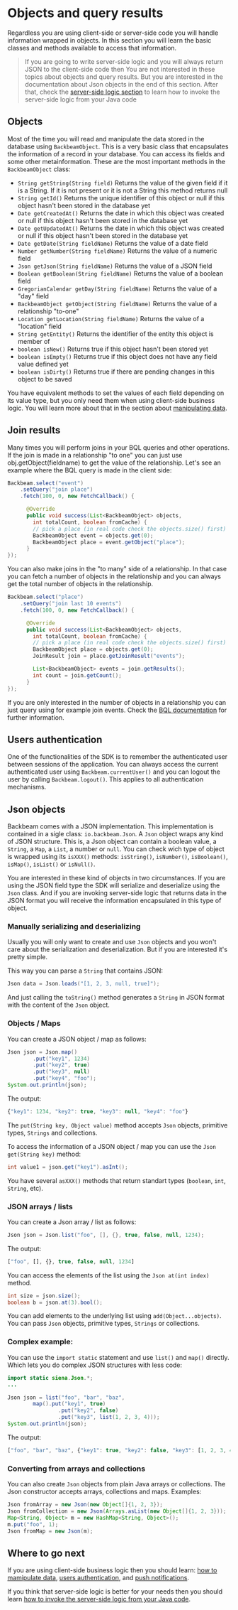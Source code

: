 # Objects and query results

Regardless you are using client-side or server-side code you will handle information wrapped in objects. In this section you will learn the basic classes and methods available to access that information.

> If you are going to write server-side logic and you
> will always return JSON to the client-side code then
> You are not interested in these topics about objects
> and query results. But you are interested in the
> documentation about Json objects in the end of this
> section.
> After that, check the [server-side logic section](android-servers-side.md) to learn how to
> invoke the server-side logic from your Java code

## Objects

Most of the time you will read and manipulate the data stored in the database using `BackbeamObject`. This is a very basic class that encapsulates the information of a record in your database. You can access its fields and some other metainformation. These are the most important methods in the `BackbeamObject` class:

* `String getString(String field)` Returns the value of the given field if it is a String. If it is not present or it is not a String this method returns null
* `String getId()` Returns the unique identifier of this object or null if this object hasn't been stored in the database yet
* `Date getCreatedAt()` Returns the date in which this object was created or null if this object hasn't been stored in the database yet
* `Date getUpdatedAt()` Returns the date in which this object was created or null if this object hasn't been stored in the database yet
* `Date getDate(String fieldName)` Returns the value of a date field
* `Number getNumber(String fieldName)` Returns the value of a numeric field
* `Json getJson(String fieldName)` Returns the value of a JSON field
* `Boolean getBoolean(String fieldName)` Returns the value of a boolean field
* `GregorianCalendar getDay(String fieldName)` Returns the value of a "day" field
* `BackbeamObject getObject(String fieldName)` Returns the value of a relationship "to-one"
* `Location getLocation(String fieldName)` Returns the value of a "location" field
* `String getEntity()` Returns the identifier of the entity this object is member of
* `boolean isNew()` Returns true if this object hasn't been stored yet
* `boolean isEmpty()` Returns true if this object does not have any field value defined yet
* `boolean isDirty()` Returns true if there are pending changes in this object to be saved

You have equivalent methods to set the values of each field depending on its value type, but you only need them when using client-side business logic. You will learn more about that in the section about [manipulating data](android-data.md).

## Join results

Many times you will perform joins in your BQL queries and other operations. If the join is made in a relationship "to one" you can just use obj.getObject(fieldname) to get the value of the relationship. Let's see an example where the BQL query is made in the client side:

```java
Backbeam.select("event")
    .setQuery("join place")
    .fetch(100, 0, new FetchCallback() {

      @Override
      public void success(List<BackbeamObject> objects,
        int totalCount, boolean fromCache) {
        // pick a place (in real code check the objects.size() first)
        BackbeamObject event = objects.get(0);
        BackbeamObject place = event.getObject("place");
      }
});
```

You can also make joins in the "to many" side of a relationship. In that case you can fetch a number of objects in the relationship and you can always get the total number of objects in the relationship.

```java
Backbeam.select("place")
    .setQuery("join last 10 events")
    .fetch(100, 0, new FetchCallback() {

      @Override
      public void success(List<BackbeamObject> objects,
        int totalCount, boolean fromCache) {
        // pick a place (in real code check the objects.size() first)
        BackbeamObject place = objects.get(0);
        JoinResult join = place.getJoinResult("events");

        List<BackbeamObject> events = join.getResults();
        int count = join.getCount();
      }
});
```

If you are only interested in the number of objects in a relationship you can just query using for example join events. Check the [BQL documentation](overview-query-language.md) for further information.

## Users authentication

One of the functionalities of the SDK is to remember the authenticated user between sessions of the application. You can always access the current authenticated user using `Backbeam.currentUser()` and you can logout the user by calling `Backbeam.logout()`. This applies to all authentication mechanisms.

## Json objects

Backbeam comes with a JSON implementation. This implementation is contained in a sigle class: `io.backbeam.Json`. A `Json` object wraps any kind of JSON structure. This is, a Json object can contain a boolean value, a `String`, a `Map`, a `List`, a number or `null`. You can check wich type of object is wrapped using its `isXXX()` methods: `isString()`, `isNumber()`, `isBoolean()`, `isMap()`, `isList()` or `isNull()`.

You are interested in these kind of objects in two circumstances. If you are using the JSON field type the SDK will serialize and deserialize using the `Json` class. And if you are invoking server-side logic that returns data in the JSON format you will receive the information encapsulated in this type of object.

### Manually serializing and deserializing

Usually you will only want to create and use `Json` objects and you won't care about the serialization and deserialization. But if you are interested it's pretty simple.

This way you can parse a `String` that contains JSON:

```java
Json data = Json.loads("[1, 2, 3, null, true]");
```

And just calling the `toString()` method generates a `String` in JSON format with the content of the `Json` object.


### Objects / Maps

You can create a JSON object / map as follows:

```java
Json json = Json.map()
        .put("key1", 1234)
        .put("key2", true)
        .put("key3", null)
        .put("key4", "foo");
System.out.println(json);
````

The output:

```javascript
{"key1": 1234, "key2": true, "key3": null, "key4": "foo"}
```

The `put(String key, Object value)` method accepts `Json` objects, primitive types, `Strings` and collections.

To access the information of a JSON object / map you can use the `Json get(String key)` method:

```java
int value1 = json.get("key1").asInt();
```

You have several `asXXX()` methods that return standart types (`boolean`, `int`, `String`, etc).

### JSON arrays / lists

You can create a Json array / list as follows:

```java
Json json = Json.list("foo", [], {}, true, false, null, 1234);
```

The output:

```javascript
["foo", [], {}, true, false, null, 1234]
```

You can access the elements of the list using the `Json at(int index)` method.

```java
int size = json.size();
boolean b = json.at(3).bool();
```

You can add elements to the underlying list using `add(Object...objects)`. You can pass `Json` objects, primitive types, `Strings` or collections.

### Complex example:

You can use the `import static` statement and use `list()` and `map()` directly. Which lets you do complex JSON structures with less code:

```java
import static siena.Json.*;
...

Json json = list("foo", "bar", "baz",
        map().put("key1", true)
                .put("key2", false)
                .put("key3", list(1, 2, 3, 4)));
System.out.println(json);
```

The output:

```javascript
["foo", "bar", "baz", {"key1": true, "key2": false, "key3": [1, 2, 3, 4]}]
```

### Converting from arrays and collections

You can also create `Json` objects from plain Java arrays or collections. The Json constructor accepts arrays, collections and maps. Examples:

```java
Json fromArray = new Json(new Object[]{1, 2, 3});
Json fromCollection = new Json(Arrays.asList(new Object[]{1, 2, 3}));
Map<String, Object> m = new HashMap<String, Object>();
m.put("foo", 1);
Json fromMap = new Json(m);
````

## Where to go next

If you are using client-side business logic then you should learn: [how to mamipulate data](android-data.md), [users authentication](android-authentication.md), and [push notifications](android-push-notifications.md).

If you think that server-side logic is better for your needs then you should learn [how to invoke the server-side logic from your Java code](android-server-side-logic.md).
